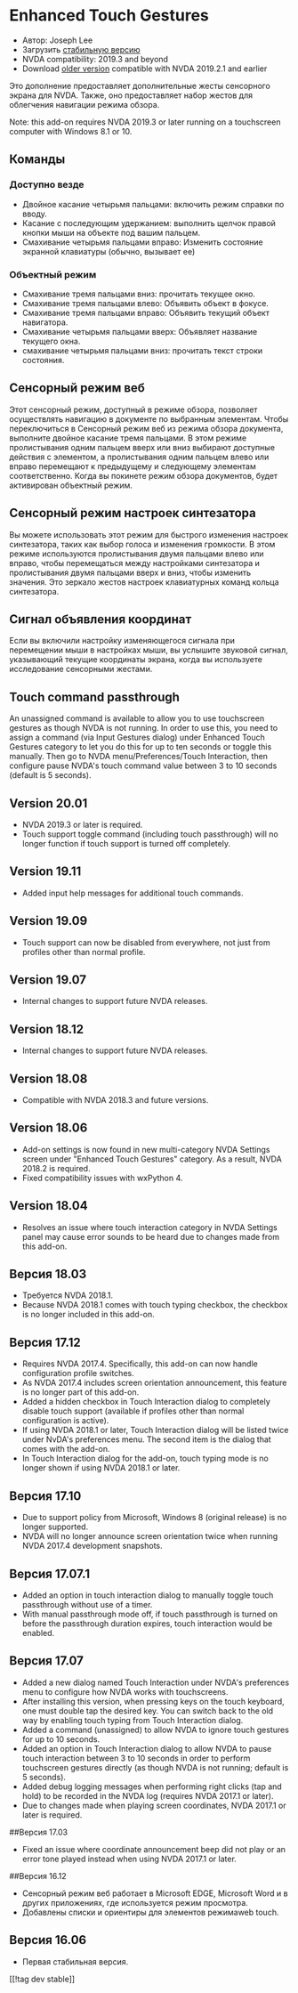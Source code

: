 # Enhanced Touch Gestures #

* Автор: Joseph Lee
* Загрузить [стабильную версию][1]
* NVDA compatibility: 2019.3 and beyond
* Download [older version][3] compatible with NVDA 2019.2.1 and earlier

Это дополнение предоставляет дополнительные жесты сенсорного экрана для
NVDA. Также, оно предоставляет набор жестов для облегчения навигации режима
обзора.

Note: this add-on requires NVDA 2019.3 or later running on a touchscreen
computer with Windows 8.1 or 10.

## Команды

### Доступно везде

* Двойное касание четырьмя пальцами: включить режим справки по вводу.
* Касание с последующим удержанием: выполнить щелчок правой кнопки мыши на
  объекте под вашим пальцем.
* Смахивание четырьмя пальцами вправо: Изменить состояние экранной
  клавиатуры (обычно, вызывает ее)

### Объектный режим

* Смахивание тремя пальцами вниз: прочитать текущее окно.
* Смахивание тремя пальцами влево: Объявить объект в фокусе.
* Смахивание тремя пальцами вправо: Объявить текущий объект навигатора.
* Смахивание четырьмя пальцами вверх: Объявляет название текущего окна.
* смахивание четырьмя пальцами вниз: прочитать текст строки состояния.

## Сенсорный режим веб

Этот сенсорный режим, доступный в режиме обзора, позволяет осуществлять
навигацию  в документе по выбранным элементам. Чтобы переключиться в
Сенсорный режим веб из режима обзора документа, выполните двойное касание
тремя пальцами. В этом режиме пролистывания одним пальцем вверх или вниз
выбирают доступные действия с элементом, а пролистывания одним пальцем влево
или вправо перемещают к предыдущему и следующему элементам
соответственно. Когда вы покинете режим обзора документов, будет активирован
объектный режим.

## Сенсорный режим настроек синтезатора

Вы можете использовать этот режим для быстрого изменения настроек
синтезатора, таких как выбор голоса и изменения громкости. В этом режиме
используются пролистывания двумя пальцами влево или вправо, чтобы
перемещаться между настройками синтезатора и пролистывания двумя пальцами
вверх и вниз, чтобы изменить значения. Это зеркало жестов настроек
клавиатурных команд кольца синтезатора.

## Сигнал объявления координат

Если вы включили настройку изменяющегося сигнала при перемещении мыши в
настройках мыши, вы услышите звуковой сигнал, указывающий текущие координаты
экрана, когда вы используете исследование сенсорными жестами.

## Touch command passthrough

An unassigned command is available to allow you to use touchscreen gestures
as though NVDA is not running. In order to use this, you need to assign a
command (via Input Gestures dialog) under Enhanced Touch Gestures category
to let you do this for up to ten seconds or toggle this manually. Then go to
NVDA menu/Preferences/Touch Interaction, then configure pause NVDA's touch
command value between 3 to 10 seconds (default is 5 seconds).

## Version 20.01

* NVDA 2019.3 or later is required.
* Touch support toggle command (including touch passthrough) will no longer
  function if touch support is turned off completely.

## Version 19.11

* Added input help messages for additional touch commands.

## Version 19.09

* Touch support can now be disabled from everywhere, not just from profiles
  other than normal profile.

## Version 19.07

* Internal changes to support future NVDA releases.

## Version 18.12

* Internal changes to support future NVDA releases.

## Version 18.08

* Compatible with NVDA 2018.3 and future versions.

## Version 18.06

* Add-on settings is now found in new multi-category NVDA Settings screen
  under "Enhanced Touch Gestures" category. As a result, NVDA 2018.2 is
  required.
* Fixed compatibility issues with wxPython 4.

## Version 18.04

* Resolves an issue where touch interaction category in NVDA Settings panel
  may cause error sounds to be heard due to changes made from this add-on.

## Версия 18.03

* Требуется NVDA 2018.1.
* Because NVDA 2018.1 comes with touch typing checkbox, the checkbox is no
  longer included in this add-on.

## Версия 17.12

* Requires NVDA 2017.4. Specifically, this add-on can now handle
  configuration profile switches.
* As NVDA 2017.4 includes screen orientation announcement, this feature is
  no longer part of this add-on.
* Added a hidden checkbox in Touch Interaction dialog to completely disable
  touch support (available if profiles other than normal configuration is
  active).
* If using NVDA 2018.1 or later, Touch Interaction dialog will be listed
  twice under NvDA's preferences menu. The second item is the dialog that
  comes with the add-on.
* In Touch Interaction dialog for the add-on, touch typing mode is no longer
  shown if using NVDA 2018.1 or later.

## Версия 17.10

* Due to support policy from Microsoft, Windows 8 (original release) is no
  longer supported.
* NVDA will no longer announce screen orientation twice when running NVDA
  2017.4 development snapshots.

## Версия 17.07.1

* Added an option in touch interaction dialog to manually toggle touch
  passthrough without use of a timer.
* With manual passthrough mode off, if touch passthrough is turned on before
  the passthrough duration expires, touch interaction would be enabled.

## Версия 17.07

* Added a new dialog named Touch Interaction under NVDA's preferences menu
  to configure how NVDA works with touchscreens.
* After installing this version, when pressing keys on the touch keyboard,
  one must double tap the desired key. You can switch back to the old way by
  enabling touch typing from Touch Interaction dialog.
* Added a command (unassigned) to allow NVDA to ignore touch gestures for up
  to 10 seconds.
* Added an option in Touch Interaction dialog to allow NVDA to pause touch
  interaction between 3 to 10 seconds in order to perform touchscreen
  gestures directly (as though NVDA is not running; default is 5 seconds).
* Added debug logging messages when performing right clicks (tap and hold)
  to be recorded in the NVDA log (requires NVDA 2017.1 or later).
* Due to changes made when playing screen coordinates, NVDA 2017.1 or later
  is required.

##Версия 17.03

* Fixed an issue where coordinate announcement beep did not play or an error
  tone played instead when using NVDA 2017.1 or later.

##Версия 16.12

* Сенсорный режим веб работает в Microsoft EDGE, Microsoft Word и в других
  приложениях, где используется режим просмотра.
* Добавлены списки и ориентиры для элементов режимаweb touch.

## Версия 16.06

* Первая стабильная версия.

[[!tag dev stable]]

[1]: https://addons.nvda-project.org/files/get.php?file=ets

[2]: https://addons.nvda-project.org/files/get.php?file=ets-dev

[3]: https://addons.nvda-project.org/files/get.php?file=ets-2019
